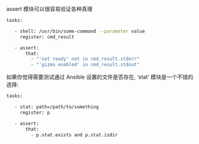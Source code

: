 assert 模块可以很容易验证各种真理

```bash
tasks:

   - shell: /usr/bin/some-command --parameter value
     register: cmd_result

   - assert:
       that:
         - "'not ready' not in cmd_result.stderr"
         - "'gizmo enabled' in cmd_result.stdout"
```


如果你觉得需要测试通过 Ansible 设置的文件是否存在, ‘stat’ 模块是一个不错的选择:

```bash
tasks:

   - stat: path=/path/to/something
     register: p

   - assert:
       that:
         - p.stat.exists and p.stat.isdir
```


